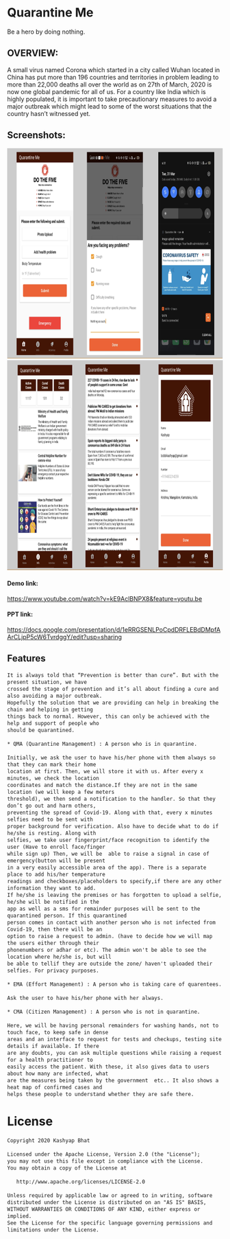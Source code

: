 # Quarantine Me
Be a hero by doing nothing.

## OVERVIEW:
A small virus named Corona which started in a city called Wuhan located in China has put more than 196 countries and territories in problem leading to more than 22,000 deaths all over the world as on 27th of March, 2020 is now one global pandemic for all of us. For a country like India which is highly populated, it is important to take precautionary measures to avoid a major outbreak which might lead to some of the worst situations that the country hasn’t witnessed yet. 

## Screenshots:

<div align="center">
 <img title="1" src="0.png" height="490" width="890" title>
 <img title="2 and other settings" src="1.png" height="490" width="890">
</div>

#### Demo link: 
https://www.youtube.com/watch?v=kE9AclBNPX8&feature=youtu.be

#### PPT link: 
https://docs.google.com/presentation/d/1eRRGSENLPoCpdDRFLEBdDMpfAArCLjpP5cW6TvrdggY/edit?usp=sharing


Features
-----

```
It is always told that “Prevention is better than cure”. But with the present situation, we have 
crossed the stage of prevention and it’s all about finding a cure and also avoiding a major outbreak. 
Hopefully the solution that we are providing can help in breaking the chain and helping in getting 
things back to normal. However, this can only be achieved with the help and support of people who 
should be quarantined.

* QMA (Quarantine Management) : A person who is in quarantine.

Initially, we ask the user to have his/her phone with them always so that they can mark their home 
location at first. Then, we will store it with us. After every x minutes, we check the location 
coordinates and match the distance.If they are not in the same location (we will keep a few meters 
threshold), we then send a notification to the handler. So that they don’t go out and harm others, 
preventing the spread of Covid-19. Along with that, every x minutes selfies need to be sent with 
proper background for verification. Also have to decide what to do if he/she is resting. Along with 
selfies, we take user fingerprint/face recognition to identify the user (Have to enroll face/finger
while sign up) Then, we will be  able to raise a signal in case of emergency(button will be present 
in a very easily accessible area of the app). There is a separate place to add his/her temperature 
readings and checkboxes/placeholders to specify,if there are any other information they want to add. 
If he/she is leaving the premises or has forgotten to upload a selfie, he/she will be notified in the 
app as well as a sms for remainder purposes will be sent to the quarantined person. If this quarantined 
person comes in contact with another person who is not infected from Covid-19, then there will be an 
option to raise a request to admin. (have to decide how we will map the users either through their 
phonenumbers or adhar or etc). The admin won't be able to see the location where he/she is, but will
be able to tellif they are outside the zone/ haven't uploaded their selfies. For privacy purposes.

* EMA (Effort Management) : A person who is taking care of quarentees.

Ask the user to have his/her phone with her always.

* CMA (Citizen Management) : A person who is not in quarantine.

Here, we will be having personal remainders for washing hands, not to touch face, to keep safe in dense 
areas and an interface to request for tests and checkups, testing site details if available. If there 
are any doubts, you can ask multiple questions while raising a request for a health practitioner to 
easily access the patient. With these, it also gives data to users about how many are infected, what 
are the measures being taken by the government  etc.. It also shows a heat map of confirmed cases and 
helps these people to understand whether they are safe there.

```

License
=======

    Copyright 2020 Kashyap Bhat

    Licensed under the Apache License, Version 2.0 (the "License");
    you may not use this file except in compliance with the License.
    You may obtain a copy of the License at

       http://www.apache.org/licenses/LICENSE-2.0

    Unless required by applicable law or agreed to in writing, software
    distributed under the License is distributed on an "AS IS" BASIS,
    WITHOUT WARRANTIES OR CONDITIONS OF ANY KIND, either express or implied.
    See the License for the specific language governing permissions and
    limitations under the License.

